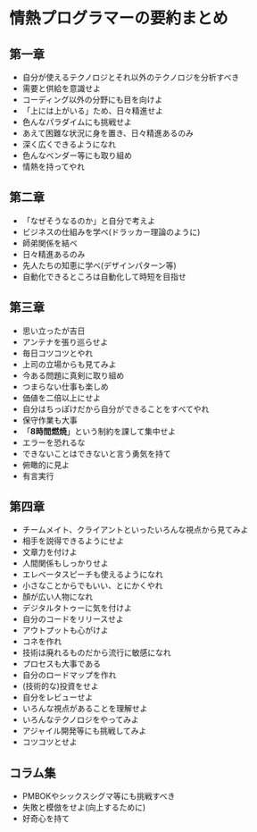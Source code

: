 # 情熱プログラマーの要約まとめ

## 第一章

* 自分が使えるテクノロジとそれ以外のテクノロジを分析すべき
* 需要と供給を意識せよ
* コーディング以外の分野にも目を向けよ
* 「上には上がいる」ため、日々精進せよ
* 色んなパラダイムにも挑戦せよ
* あえて困難な状況に身を置き、日々精進あるのみ
* 深く広くできるようになれ
* 色んなベンダー等にも取り組め
* 情熱を持ってやれ

## 第二章

* 「なぜそうなるのか」と自分で考えよ
* ビジネスの仕組みを学べ(ドラッカー理論のように)
* 師弟関係を結べ
* 日々精進あるのみ
* 先人たちの知恵に学べ(デザインパターン等)
* 自動化できるところは自動化して時短を目指せ

## 第三章

* 思い立ったが吉日
* アンテナを張り巡らせよ
* 毎日コツコツとやれ
* 上司の立場からも見てみよ
* 今ある問題に真剣に取り組め
* つまらない仕事も楽しめ
* 価値を二倍以上にせよ
* 自分はちっぽけだから自分ができることをすべてやれ
* 保守作業も大事
* 「**8時間燃焼**」という制約を課して集中せよ
* エラーを恐れるな
* できないことはできないと言う勇気を持て
* 俯瞰的に見よ
* 有言実行

## 第四章

* チームメイト、クライアントといったいろんな視点から見てみよ
* 相手を説得できるようにせよ
* 文章力を付けよ
* 人間関係もしっかりせよ
* エレベータスピーチも使えるようになれ
* 小さなことからでもいい、とにかくやれ
* 顏が広い人物になれ
* デジタルタトゥーに気を付けよ
* 自分のコードをリリースせよ
* アウトプットも心がけよ
* コネを作れ
* 技術は廃れるものだから流行に敏感になれ
* プロセスも大事である
* 自分のロードマップを作れ
* (技術的な)投資をせよ
* 自分をレビューせよ
* いろんな視点があることを理解せよ
* いろんなテクノロジをやってみよ
* アジャイル開発等にも挑戦してみよ
* コツコツとせよ

## コラム集

* PMBOKやシックスシグマ等にも挑戦すべき
* 失敗と模倣をせよ(向上するために)
* 好奇心を持て
